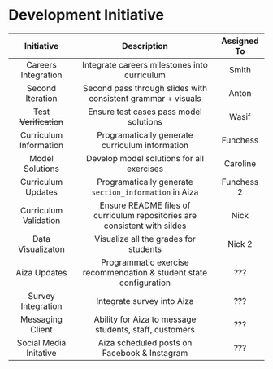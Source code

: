# Development Initiative

| Initiative | Description | Assigned To |
|:----------:|:-----------:|:-----------:|
| Careers Integration | Integrate careers milestones into curriculum | Smith |
| Second Iteration | Second pass through slides with consistent grammar + visuals | Anton |
| ~~Test Verification~~ | Ensure test cases pass model solutions | Wasif |
| Curriculum Information | Programatically generate curriculum information | Funchess |
| Model Solutions | Develop model solutions for all exercises | Caroline |
| Curriculum Updates | Programatically generate `section_information` in Aiza | Funchess 2 |
| Curriculum Validation | Ensure README files of curriculum repositories are consistent with sildes | Nick |
| Data Visualizaton | Visualize all the grades for students | Nick 2 |
| Aiza Updates | Programmatic exercise recommendation & student state configuration | ??? |
| Survey Integration | Integrate survey into Aiza | ??? |
| Messaging Client | Ability for Aiza to message students, staff, customers | ??? |
| Social Media Initative | Aiza scheduled posts on Facebook & Instagram | ??? |
